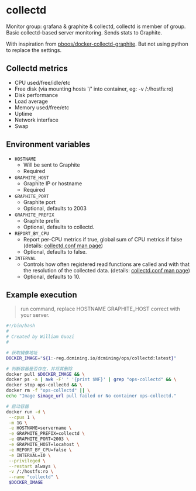 # collectd

Monitor group: grafana & graphite & collectd, collectd is member of group.
Basic collectd-based server monitoring. Sends stats to Graphite.

With inspiration from [pboos/docker-collectd-graphite](https://github.com/pboos/docker-collectd-graphite). But not using python to replace the settings.

## Collectd metrics

* CPU used/free/idle/etc
* Free disk (via mounting hosts '/' into container, eg: -v /:/hostfs:ro)
* Disk performance
* Load average
* Memory used/free/etc
* Uptime
* Network interface
* Swap

## Environment variables

* `HOSTNAME`
  - Will be sent to Graphite
  - Required
* `GRAPHITE_HOST`
  - Graphite IP or hostname
  - Required
* `GRAPHITE_PORT`
  - Graphite port
  - Optional, defaults to 2003
* `GRAPHITE_PREFIX`
  - Graphite prefix
  - Optional, defaults to collectd.
* `REPORT_BY_CPU`
  - Report per-CPU metrics if true, global sum of CPU metrics if false (details: [collectd.conf man page](https://collectd.org/documentation/manpages/collectd.conf.5.shtml#plugin_cpu))
  - Optional, defaults to false.
* `INTERVAL`
  - Controls how often registered read functions are called and with that the resolution of the collected data. (details: [collectd.conf man page](https://collectd.org/wiki/index.php/Interval))
  - Optional, defaults to 10.

## Example execution
> run command, replace HOSTNAME GRAPHITE_HOST correct with your server.
```bash
#!/bin/bash
#
# Created by William Guozi
#

# 获取镜像地址
DOCKER_IMAGE="${1:-reg.dcmining.io/dcmining/ops/collectd:latest}"

# 判断容器是否存在，并将其删除
docker pull $DOCKER_IMAGE && \
docker ps -a | awk -F' ' '{print $NF}' | grep "ops-collectd" && \
docker stop ops-collectd && \
docker rm -f "ops-collectd" || \
echo "Image $image_url pull failed or No container ops-collectd."

# 启动容器
docker run -d \
 --cpus 1 \
 -m 1G \
 -e HOSTNAME=servername \
 -e GRAPHITE_PREFIX=collectd \
 -e GRAPHITE_PORT=2003 \
 -e GRAPHITE_HOST=locahost \
 -e REPORT_BY_CPU=false \
 -e INTERVAL=10 \
 --privileged \
 --restart always \
 -v /:/hostfs:ro \
 --name "collectd" \
 $DOCKER_IMAGE
```

